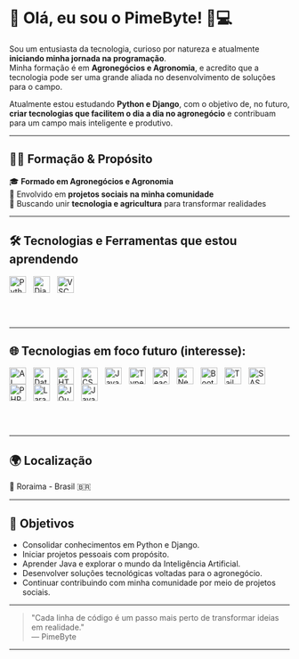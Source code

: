# 👋 Olá, eu sou o PimeByte! 🌱💻

Sou um entusiasta da tecnologia, curioso por natureza e atualmente **iniciando minha jornada na programação**.  
Minha formação é em **Agronegócios e Agronomia**, e acredito que a tecnologia pode ser uma grande aliada no desenvolvimento de soluções para o campo.

Atualmente estou estudando **Python e Django**, com o objetivo de, no futuro, **criar tecnologias que facilitem o dia a dia no agronegócio** e contribuam para um campo mais inteligente e produtivo.

---

## 🧑‍🌾 Formação & Propósito

🎓 **Formado em Agronegócios e Agronomia**  
🤝 Envolvido em **projetos sociais na minha comunidade**  
🌾 Buscando unir **tecnologia e agricultura** para transformar realidades

---

## 🛠️ Tecnologias e Ferramentas que estou aprendendo

<div style="display: flex; flex-wrap: wrap;">
  <img align="left" alt="Python" title="Python" width="30px" style="padding-right: 10px;" src="https://cdn.jsdelivr.net/gh/devicons/devicon@latest/icons/python/python-original.svg" />
  <img align="left" alt="Django" title="Django" width="30px" style="padding-right: 10px;" src="https://cdn.jsdelivr.net/gh/devicons/devicon@latest/icons/django/django-plain.svg" />
  <img align="left" alt="VSCode" title="VSCode" width="30px" style="padding-right: 10px;" src="https://cdn.jsdelivr.net/gh/devicons/devicon@latest/icons/vscode/vscode-original.svg" />
</div>

<br/><br/>

---

## 🌐 Tecnologias em foco futuro (interesse):

<div style="display: flex; flex-wrap: wrap;">
  <img align="left" alt="AI" title="Artificial Intelligence" width="30px" style="padding-right: 10px;" src="https://cdn.jsdelivr.net/gh/devicons/devicon@latest/icons/tensorflow/tensorflow-original.svg" />
  <img align="left" alt="Database" title="Databases" width="30px" style="padding-right: 10px;" src="https://cdn.jsdelivr.net/gh/devicons/devicon@latest/icons/mysql/mysql-original.svg" />
  <img align="left" alt="HTML" title="HTML" width="30px" style="padding-right: 10px;" src="https://cdn.jsdelivr.net/gh/devicons/devicon@latest/icons/html5/html5-original.svg" />
  <img align="left" alt="CSS" title="CSS" width="30px" style="padding-right: 10px;" src="https://cdn.jsdelivr.net/gh/devicons/devicon@latest/icons/css3/css3-original.svg" />
  <img align="left" alt="JavaScript" title="JavaScript" width="30px" style="padding-right: 10px;" src="https://cdn.jsdelivr.net/gh/devicons/devicon@latest/icons/javascript/javascript-original.svg" />
  <img align="left" alt="TypeScript" title="TypeScript" width="30px" style="padding-right: 10px;" src="https://cdn.jsdelivr.net/gh/devicons/devicon@latest/icons/typescript/typescript-original.svg" />
  <img align="left" alt="React" title="React" width="30px" style="padding-right: 10px;" src="https://cdn.jsdelivr.net/gh/devicons/devicon@latest/icons/react/react-original.svg" />
  <img align="left" alt="Next.js" title="Next.js" width="30px" style="padding-right: 10px;" src="https://cdn.jsdelivr.net/gh/devicons/devicon@latest/icons/nextjs/nextjs-original.svg" />
  <img align="left" alt="Bootstrap" title="Bootstrap" width="30px" style="padding-right: 10px;" src="https://cdn.jsdelivr.net/gh/devicons/devicon@latest/icons/bootstrap/bootstrap-original.svg" />
  <img align="left" alt="Tailwind" title="Tailwind" width="30px" style="padding-right: 10px;" src="https://cdn.jsdelivr.net/gh/devicons/devicon@latest/icons/tailwindcss/tailwindcss-original.svg" />
  <img align="left" alt="SASS" title="SASS" width="30px" style="padding-right: 10px;" src="https://cdn.jsdelivr.net/gh/devicons/devicon@latest/icons/sass/sass-original.svg" />
  <img align="left" alt="PHP" title="PHP" width="30px" style="padding-right: 10px;" src="https://cdn.jsdelivr.net/gh/devicons/devicon@latest/icons/php/php-original.svg" />
  <img align="left" alt="Laravel" title="Laravel" width="30px" style="padding-right: 10px;" src="https://cdn.jsdelivr.net/gh/devicons/devicon@latest/icons/laravel/laravel-original.svg" />
  <img align="left" alt="JQuery" title="JQuery" width="30px" style="padding-right: 10px;" src="https://cdn.jsdelivr.net/gh/devicons/devicon@latest/icons/jquery/jquery-original.svg" />
  <img align="left" alt="Java" title="Java" width="30px" style="padding-right: 10px;" src="https://cdn.jsdelivr.net/gh/devicons/devicon@latest/icons/java/java-original.svg" />
</div>

<br/><br/>

---

## 🌍 Localização

📍 Roraima - Brasil 🇧🇷

---

## 🚀 Objetivos

- Consolidar conhecimentos em Python e Django.
- Iniciar projetos pessoais com propósito.
- Aprender Java e explorar o mundo da Inteligência Artificial.
- Desenvolver soluções tecnológicas voltadas para o agronegócio.
- Continuar contribuindo com minha comunidade por meio de projetos sociais.

---

> "Cada linha de código é um passo mais perto de transformar ideias em realidade."  
> — PimeByte

---

